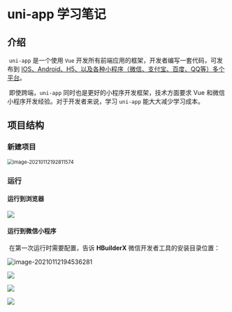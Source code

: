 # uni-app 学习笔记

## 介绍

​		`uni-app` 是一个使用 `Vue` 开发所有前端应用的框架，开发者编写一套代码，可发布到 <u>IOS、Android、H5、以及各种小程序（微信、支付宝、百度、QQ等）多个平台</u>。

​		即使跨端，`uni-app` 同时也是更好的小程序开发框架，技术方面要求 Vue 和微信小程序开发经验。对于开发者来说，学习 `uni-app` 能大大减少学习成本。

## 项目结构

### 新建项目

<img src="https://img2020.cnblogs.com/blog/1622292/202101/1622292-20210112193024677-1807374004.png" alt="image-20210112192811574" style="zoom: 80%;" />

### 运行

#### 运行到浏览器

![](https://img2020.cnblogs.com/blog/1622292/202101/1622292-20210112194808240-951879262.png)

#### 运行到微信小程序

​		在第一次运行时需要配置，告诉 **HBuilderX** 微信开发者工具的安装目录位置：

![image-20210112194536281](https://img2020.cnblogs.com/blog/1622292/202101/1622292-20210112194625795-1806585780.png)

![](https://img2020.cnblogs.com/blog/1622292/202101/1622292-20210112201625052-1013768174.png)

![](https://img2020.cnblogs.com/blog/1622292/202101/1622292-20210112201846061-1391964777.png)

![](https://img2020.cnblogs.com/blog/1622292/202101/1622292-20210112201937370-750013085.png)

